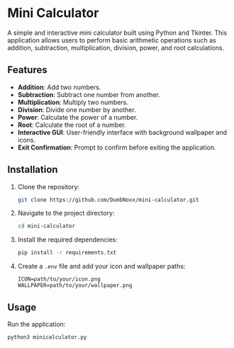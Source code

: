 # Mini Calculator

A simple and interactive mini calculator built using Python and Tkinter. This application allows users to perform basic arithmetic operations such as addition, subtraction, multiplication, division, power, and root calculations.

## Features

- **Addition**: Add two numbers.
- **Subtraction**: Subtract one number from another.
- **Multiplication**: Multiply two numbers.
- **Division**: Divide one number by another.
- **Power**: Calculate the power of a number.
- **Root**: Calculate the root of a number.
- **Interactive GUI**: User-friendly interface with background wallpaper and icons.
- **Exit Confirmation**: Prompt to confirm before exiting the application.

## Installation

1. Clone the repository:
    ```bash
    git clone https://github.com/DumbNoxx/mini-calculator.git
    ```
2. Navigate to the project directory:
    ```bash
    cd mini-calculator
    ```
3. Install the required dependencies:
    ```bash
    pip install -r requirements.txt
    ```
4. Create a `.env` file and add your icon and wallpaper paths:
    ```env
    ICON=path/to/your/icon.png
    WALLPAPER=path/to/your/wallpaper.png
    ```

## Usage

Run the application:
```bash
python3 minicalculator.py
